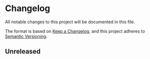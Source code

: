 # Changelog

All notable changes to this project will be documented in this file.

The format is based on [Keep a Changelog][keepachangelog], and this project adheres
to [Semantic Versioning][semver].

## Unreleased

[keepachangelog]: https://keepachangelog.com/en/1.1.0/

[semver]: https://semver.org/spec/v2.0.0.html